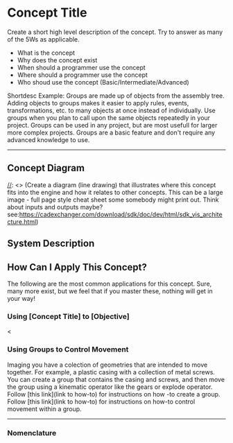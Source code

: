 # Concept Title
[//]: <> (Concept titles start with a Noun and should be relatively short "Groups" is a valid title, "Working with Groups" is not.)
Create a short high level description of the concept. Try to answer as many of the 5Ws as applicable.
- What is the concept
- Why does the concept exist
- When should a programmer use the concept
- Where should a programmer use the concept
- Who shoud use the concept (Basic/Intermediate/Advanced)

Shortdesc Example: Groups are made up of objects from the assembly tree. Adding objects to groups makes it easier to apply rules, events, transformations, etc. to many objects at once instead of individually. Use groups when you plan to call upon the same objects repeatedly in your project. Groups can be used in any project, but are most usefull for larger more complex projects. Groups are a basic feature and don't require any advanced knowledge to use.

[//]: <> (There shouldn't be any examples here beyond explaining what a group is. For live demos, how-tos, and other examples we will refer users to How-Tos. For example, how to make a group of CAD Assets, How-to make a group of Points, How to make a group of CAD and Points ... etc. We will talk about use cases later.)
___

## Concept Diagram

[//]: <> (Create a diagram (line drawing) that illustrates where this concept fits into the engine and how it relates to other concepts. This can be a large image - full page style cheat sheet some somebody might print out. Think about inputs and outputs maybe? see:https://cadexchanger.com/download/sdk/doc/dev/html/sdk_vis_architecture.html)

## System Description

[//]: <> (Describe how it works)



## How Can I Apply This Concept?
The following are the most common applications for this concept. Sure, many more exist, but we feel that if you master these, nothing will get in your way!

### Using [Concept Title] to [Objective]

[//]: <> (Excerpt taken from Groups Concept - add as many use cases as necessary to support client requests. Delete the below example and write your own.)

<
### Using Groups to Control Movement
Imaging you have a colection of geometries that are intended to move together. For example, a plastic casing with a collection of metal screws. You can create a group that contains the casing and screws, and then move the group using a kinematic operator like the gears or explode operator.
Follow [this link](link to how-to) for instructions on how -to create a group.
Follow [this link](link to how-to) for instructions on how-to control movement within a group.
>


[//]: <> (Link to Applicable how-to tutorial, if one doesn't exist, create an issue in the Zea Engine Repo and assign it to the docs backlog project.)

___
### Nomenclature

[//]: <> (Clarify any terms used in the system description - we will create a glossary or lexicon at some point)
